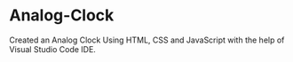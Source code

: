 # Analog-Clock
Created an Analog Clock Using HTML, CSS and JavaScript with the help of Visual Studio Code IDE.
